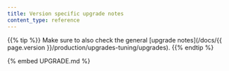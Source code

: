 ```yaml
---
title: Version specific upgrade notes
content_type: reference
---
```


{{% tip %}}
Make sure to also check the general [upgrade notes](/docs/{{ page.version }}/production/upgrades-tuning/upgrades).
{{% endtip %}

{% embed UPGRADE.md %}

